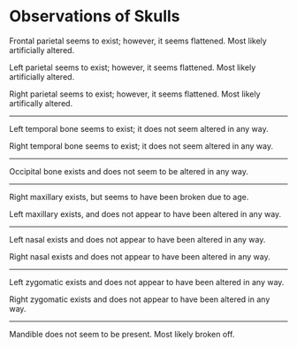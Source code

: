 # Observations of Skulls

Frontal parietal seems to exist; however, it seems flattened. Most likely artificially altered. 

Left parietal seems to exist; however, it seems flattened. Most likely artificially altered. 

Right parietal seems to exist; however, it seems flattened. Most likely artifically altered. 

--- 

Left temporal bone seems to exist; it does not seem altered in any way. 

Right temporal bone seems to exist; it does not seem altered in any way. 

--- 

Occipital bone exists and does not seem to be altered in any way. 

---

Right maxillary exists, but seems to have been broken due to age. 

Left maxillary exists, and does not appear to have been altered in any way. 

---

Left nasal exists and does not appear to have been altered in any way. 

Right nasal exists and does not appear to have been altered in any way. 

--- 

Left zygomatic exists and does not appear to have been altered in any way. 

Right zygomatic exists and does not appear to have been altered in any way.

--- 

Mandible does not seem to be present. Most likely broken off. 
